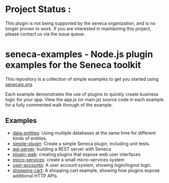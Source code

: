 # Project Status :
This plugin is not being supported by the seneca organization,  and is no longer proven to work.
If you are interested in maintaining this project, please contact us via the issue queue.

# seneca-examples - Node.js plugin examples for the Seneca toolkit

This repository is a collection of simple examples to get you started
using [senecajs.org](http://senecajs.org).

Each example demonstrates the use of plugins to quickly create
business logic for your qpp. View the app.js (or main.js) source code in each
example for a fully commented walk through of the example.

## Examples

   * [data-entities](//github.com/rjrodger/seneca-examples/tree/master/data-entities): Using multiple databases at the same time for different kinds of entities.
   * [simple-plugin](//github.com/rjrodger/seneca-examples/tree/master/simple-plugin): Create a simple Seneca plugin, including unit tests.
   * [api-server](//github.com/rjrodger/seneca-examples/tree/master/api-server): building a REST server with Seneca
   * [plugin-web](//github.com/rjrodger/seneca-examples/tree/master/plugin-web): creating plugins that expose web user interfaces
   * [micro-services](github.com/rjrodger/seneca-examples/tree/master/micro-services): create a small micro-services system
   * [user-accounts](//github.com/rjrodger/seneca-examples/tree/master/user-accounts): A user account system, showing login/logout logic.
   * [shopping-cart](//github.com/rjrodger/seneca-examples/tree/master/shopping-cart): A shopping cart example, showing how plugins expose additional HTTP APIs.



